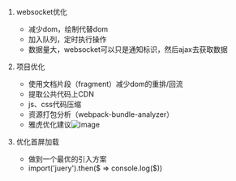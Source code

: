 1. websocket优化
    - 减少dom，绘制代替dom
    - 加入队列，定时执行操作
    - 数据量大，websocket可以只是通知标识，然后ajax去获取数据

2. 项目优化
    - 使用文档片段（fragment）减少dom的重排/回流
    - 提取公共代码上CDN
    - js、css代码压缩
    - 资源打包分析（webpack-bundle-analyzer）
    - 雅虎优化建议![image](https://mmbiz.qpic.cn/mmbiz_png/Tmczbd3NL02IDMrJHZX1RL5v0WpsrycoGEERib7n94498sIMuoWlqHyeXw6MJbYq0txSBjQ4sNv1gKrRN5jF6JA/640?wx_fmt=png&tp=webp&wxfrom=5&wx_lazy=1&wx_co=1)

3. 优化首屏加载
    - 做到一个最优的引入方案
    - import('juery').then($ => console.log($))